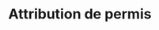 ---
title: Attribution de permis
longTitle: 'Attribution de permis'
tags:
- gccommon
french:
- "[[Licensing]]"
---